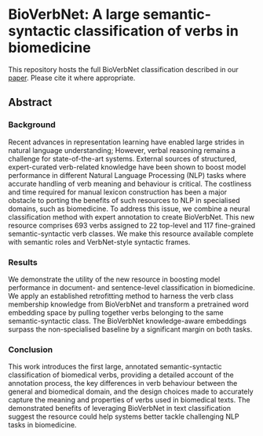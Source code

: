 
# BioVerbNet: A large semantic-syntactic classification of verbs in biomedicine

This repository hosts the full BioVerbNet classification described in our [paper](https://jbiomedsem.biomedcentral.com/articles/10.1186/s13326-021-00247-z). Please cite it where appropriate.

## Abstract
### Background
Recent advances in representation learning have enabled large strides in natural language understanding; However, verbal reasoning remains a challenge for state-of-the-art systems. External sources of structured, expert-curated verb-related knowledge have been shown to boost model performance in different Natural Language Processing (NLP) tasks where accurate handling of verb meaning and behaviour is critical. The costliness and time required for manual lexicon construction has been a major obstacle to porting the benefits of such resources to NLP in specialised domains, such as biomedicine. To address this issue, we combine a neural classification method with expert annotation to create BioVerbNet. This new resource comprises 693 verbs assigned to 22 top-level and 117 fine-grained semantic-syntactic verb classes. We make this resource available complete with semantic roles and VerbNet-style syntactic frames.

### Results
We demonstrate the utility of the new resource in boosting model performance in document- and sentence-level classification in biomedicine. We apply an established retrofitting method to harness the verb class membership knowledge from BioVerbNet and transform a pretrained word embedding space by pulling together verbs belonging to the same semantic-syntactic class. The BioVerbNet knowledge-aware embeddings surpass the non-specialised baseline by a significant margin on both tasks.

### Conclusion
This work introduces the first large, annotated semantic-syntactic classification of biomedical verbs, providing a detailed account of the annotation process, the key differences in verb behaviour between the general and biomedical domain, and the design choices made to accurately capture the meaning and properties of verbs used in biomedical texts. The demonstrated benefits of leveraging BioVerbNet in text classification suggest the resource could help systems better tackle challenging NLP tasks in biomedicine.


